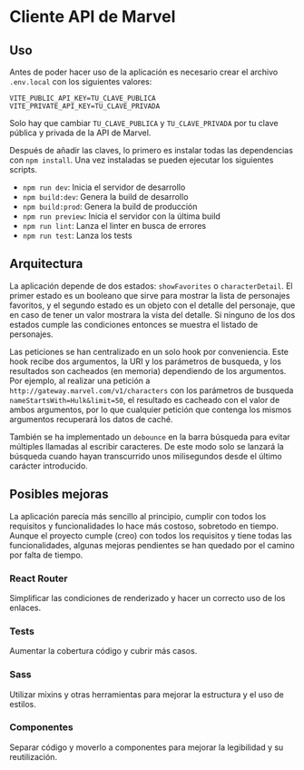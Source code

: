 # Cliente API de Marvel

## Uso

Antes de poder hacer uso de la aplicación es necesario crear el archivo `.env.local` con los siguientes valores:

```
VITE_PUBLIC_API_KEY=TU_CLAVE_PUBLICA
VITE_PRIVATE_API_KEY=TU_CLAVE_PRIVADA
```

Solo hay que cambiar `TU_CLAVE_PUBLICA` y `TU_CLAVE_PRIVADA` por tu clave pública y privada de la API de Marvel.

Después de añadir las claves, lo primero es instalar todas las dependencias con `npm install`. Una vez instaladas se pueden ejecutar los siguientes scripts.

- `npm run dev`: Inicia el servidor de desarrollo
- `npm build:dev`: Genera la build de desarrollo
- `npm build:prod`: Genera la build de producción
- `npm run preview`: Inicia el servidor con la última build
- `npm run lint`: Lanza el linter en busca de errores
- `npm run test`: Lanza los tests

## Arquitectura

La aplicación depende de dos estados: `showFavorites` o `characterDetail`. El primer estado es un booleano que sirve para mostrar la lista de personajes favoritos, y el segundo estado es un objeto con el detalle del personaje, que en caso de tener un valor mostrara la vista del detalle. Si ninguno de los dos estados cumple las condiciones entonces se muestra el listado de personajes.

Las peticiones se han centralizado en un solo hook por conveniencia. Este hook recibe dos argumentos, la URI y los parámetros de busqueda, y los resultados son cacheados (en memoria) dependiendo de los argumentos. Por ejemplo, al realizar una petición a `http://gateway.marvel.com/v1/characters` con los parámetros de busqueda `nameStartsWith=Hulk&limit=50`, el resultado es cacheado con el valor de ambos argumentos, por lo que cualquier petición que contenga los mismos argumentos recuperará los datos de caché.

También se ha implementado un `debounce` en la barra búsqueda para evitar múltiples llamadas al escribir caracteres. De este modo solo se lanzará la búsqueda cuando hayan transcurrido unos milisegundos desde el último carácter introducido.

## Posibles mejoras

La aplicación parecía más sencillo al principio, cumplir con todos los requisitos y funcionalidades lo hace más costoso, sobretodo en tiempo. Aunque el proyecto cumple (creo) con todos los requisitos y tiene todas las funcionalidades, algunas mejoras pendientes se han quedado por el camino por falta de tiempo.

### React Router

Simplificar las condiciones de renderizado y hacer un correcto uso de los enlaces.

### Tests

Aumentar la cobertura código y cubrir más casos.

### Sass

Utilizar mixins y otras herramientas para mejorar la estructura y el uso de estilos.

### Componentes

Separar código y moverlo a componentes para mejorar la legibilidad y su reutilización.
